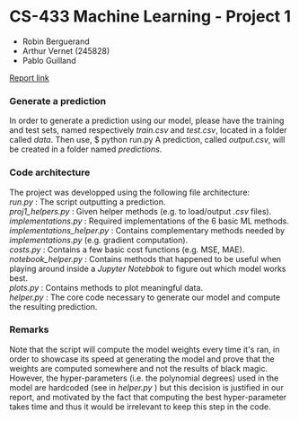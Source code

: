 # CS-433 Machine Learning - Project 1
- Robin Berguerand
- Arthur Vernet (245828)
- Pablo Guilland

[Report link](https://www.overleaf.com/8274881383mhvqpvfgcrbk)

### Generate a prediction
In order to generate a prediction using our model, please have the training and test sets, named respectively *train.csv* and *test.csv*, located in a folder called *data*. Then use,
$ python run.py
A prediction, called *output.csv*, will be created in a folder named *predictions*.

### Code architecture
The project was developped using the following file architecture:  
*run.py* : The script outputting a prediction.  
*proj1_helpers.py* : Given helper methods (e.g. to load/output *.csv* files).  
*implementations.py* : Required implementations of the 6 basic ML methods.  
*implementations_helper.py* : Contains complementary methods needed by *implementations.py* (e.g. gradient computation).  
*costs.py* : Contains a few basic cost functions (e.g. MSE, MAE).  
*notebook_helper.py* : Contains methods that happened to be useful when playing around inside a *Jupyter Notebbok* to figure out which model works best.  
*plots.py* : Contains methods to plot meaningful data.  
*helper.py* : The core code necessary to generate our model and compute the resulting prediction.  

### Remarks
Note that the script will compute the model weights every time it's ran, in order to showcase its speed at generating the model and prove that the weights are computed somewhere and not the results of black magic. However, the hyper-parameters (i.e. the polynomial degrees) used in the model are hardcoded (see in *helper.py* ) but this decision is justified in our report, and motivated by the fact that computing the best hyper-parameter takes time and thus it would be irrelevant to keep this step in the code.
